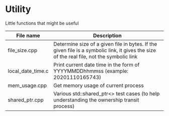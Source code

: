 # Utility
Little functions that might be useful

File name | Description
---------|---------------
file_size.cpp | Determine size of a given file in bytes. If the given file is a symbolic link, it gives the size of the real file, not the symbolic link
local_date_time.c | Print current date time in the form of YYYYMMDDhhmmss (example: 20201110165743)
mem_usage.cpp | Get memory usage of current process
shared_ptr.cpp | Various std::shared_ptr<> test cases (to help understanding the ownership transit process)

